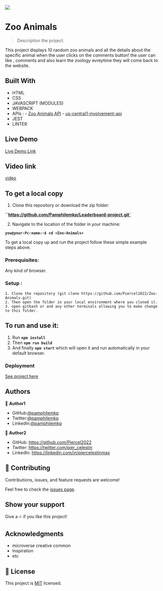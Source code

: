 ![](https://img.shields.io/badge/Microverse-blueviolet)

# Zoo Animals

> Description the project.

This project  displays 10 random zoo  animals and all the details about the specific animal when the user clicks on the comments button!  the user can like , comments and also learn the zoology  evreytime they will come back to the website.


## Built With

- HTML
- CSS
- JAVASCRIPT (MODULES)
- WEBPACK
- APIs :
      - [Zoo Animals API](https://zoo-animal-api.herokuapp.com/animals/)
      - [us-central1-involvement-api](https://us-central1-involvement-api.cloudfunctions.net/capstoneApi)
- JEST 
- LINTER

## Live Demo 

[Live Demo Link](https://Piercel2022.github.io/Zoo-Animals/)


## Video link
[video](https://drive.google.com/file/d/1DjJEl7d3N_Dk2R-rTGk7wOrtPNBDotSu/view?usp=sharing)


## To get a local copy 

1. Clone this repository or download the zip folder:

**``https://github.com/Pamphilemkp/Leaderboard-project.git`**

2. Navigate to the location of the folder in your machine:

**``you@your-Pc-name:~$ cd <Zoo-Animals>``**

To get a local copy up and run the project follow these simple example steps above.


### Prerequisites: 
Any kind of browser. 

### Setup :
    1. Clone the repository (git clone https://github.com/Piercel2022/Zoo-Animals.git)
    2. Then open the folder in your local environment where you cloned it.
    3. open gitbash or and any other terminals allowing you to make change to this folder.

## To  run and use it:

 1. Run **``npm install``**
 2. Then **``npm run build``**
 3.  And finally **``npm start``** which will open it and run automatically  in your default browser.


### Deployment

[See project here](https://Piercel2022.github.io/Zoo-Animals/)

## Authors

👤 **Author1**

   - GitHub:[@pamphilemkp](https://github.com/pamphilemkp)
   - Twitter:[@pamphilemkp](https://Twitter.com/PamphileMusonda)
   - LinkedIn:[@pamphilemkp](https:/LinkedIn.com/PamphileMusonda-2bb8a9237)

👤 **Author2**

- GitHub: https://github.com/Piercel2022
- Twitter: https://twitter.com/pier_celestin
- LinkedIn: https://linkedin.com/in/piercelestinmax

## 🤝 Contributing

Contributions, issues, and feature requests are welcome!

Feel free to check the [issues page](https://github.com/Piercel2022/Zoo-Animals.git/issues).

## Show your support

Give a ⭐️ if you like this project!

## Acknowledgments
- microverse creative common 
- Inspiration
- etc

## 📝 License

This project is [MIT](./MIT.md) licensed.

